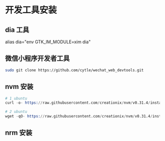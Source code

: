 
# 开发工具安装

## dia 工具
alias dia="env GTK_IM_MODULE=xim dia"

## 微信小程序开发者工具
```bash
sudo git clone https://github.com/cytle/wechat_web_devtools.git

```

## nvm 安装
```s
# 1 ubuntu
curl -o- https://raw.githubusercontent.com/creationix/nvm/v0.31.4/install.sh | bash

# 2 ubuntu
wget -qO- https://raw.githubusercontent.com/creationix/nvm/v0.31.4/install.sh | bash
```

## nrm 安装